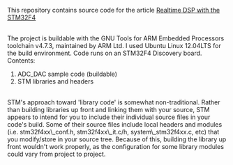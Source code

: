 This repository contains source code for the article [Realtime DSP with the STM32F4](http://www.wolinlabs.com/blog/adc_dsp_dac.html) 

<br>
The project is buildable with the GNU Tools for ARM Embedded Processors toolchain v4.7.3, maintained by ARM Ltd.   I used Ubuntu Linux 12.04LTS for the build environment.  Code runs on an STM32F4 Discovery board.


<br>
Contents:

1. ADC_DAC sample code (buildable)
2. STM libraries and headers


<br>
STM's approach toward 'library code' is somewhat non-traditional.  Rather than building libraries up front and linking them with your source, STM appears to intend for you to include their individual source files in your code's build.   Some of their source files include local headers and modules (i.e. stm32f4xx\_conf.h, stm32f4xx\_it.c/h, system\_stm32f4xx.c, etc) that you modify/store in your source tree.  Because of this, building the library up front wouldn't work properly, as the configuration for some library modules could vary from project to project.




